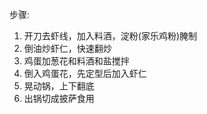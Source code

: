 步骤:

1. 开刀去虾线，加入料酒，淀粉(家乐鸡粉)腌制
2. 倒油炒虾仁，快速翻炒
3. 鸡蛋加葱花和料酒和盐搅拌
4. 倒入鸡蛋花，先定型后加入虾仁
5. 晃动锅，上下翻底
6. 出锅切成披萨食用
